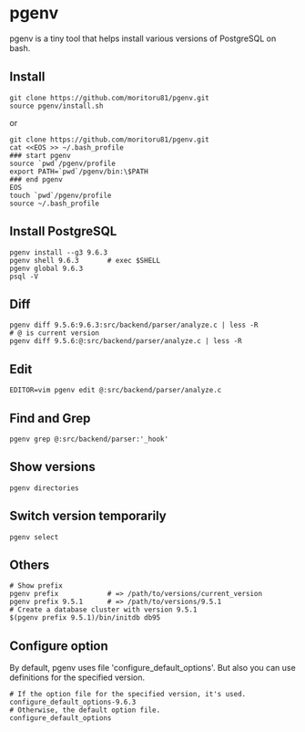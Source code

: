 # pgenv

pgenv is a tiny tool that helps install various versions of PostgreSQL on bash.

## Install

```
git clone https://github.com/moritoru81/pgenv.git
source pgenv/install.sh
```

or

```
git clone https://github.com/moritoru81/pgenv.git
cat <<EOS >> ~/.bash_profile
### start pgenv
source `pwd`/pgenv/profile
export PATH=`pwd`/pgenv/bin:\$PATH
### end pgenv
EOS
touch `pwd`/pgenv/profile
source ~/.bash_profile
```

## Install PostgreSQL

```
pgenv install --g3 9.6.3
pgenv shell 9.6.3       # exec $SHELL
pgenv global 9.6.3
psql -V
```

## Diff

```
pgenv diff 9.5.6:9.6.3:src/backend/parser/analyze.c | less -R
# @ is current version
pgenv diff 9.5.6:@:src/backend/parser/analyze.c | less -R
```

## Edit

```
EDITOR=vim pgenv edit @:src/backend/parser/analyze.c
```

## Find and Grep

```
pgenv grep @:src/backend/parser:'_hook'
```

## Show versions

```
pgenv directories
```

## Switch version temporarily

```
pgenv select
```

## Others

```
# Show prefix
pgenv prefix            # => /path/to/versions/current_version
pgenv prefix 9.5.1      # => /path/to/versions/9.5.1
# Create a database cluster with version 9.5.1
$(pgenv prefix 9.5.1)/bin/initdb db95
```

## Configure option

By default, pgenv uses file 'configure_default_options'. But also you can use definitions for the specified version.

```
# If the option file for the specified version, it's used.
configure_default_options-9.6.3
# Otherwise, the default option file.
configure_default_options
```
